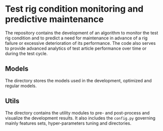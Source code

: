 # Test rig condition monitoring and predictive maintenance

The repository contains the development of an algorithm to monitor the test rig condition and to predict a need for maintenance in advance of a rig failure or excessive deterioration of its performance. The code also serves to provide advanced analytics of test article performance over time or during the test cycle.

## Models

The directory stores the models used in the development, optimized and regular models.

## Utils

The directory contains the utility modules to pre- and post-process and visualize the development results. It also includes the `config.py` governing mainly features sets, hyper-parameters tuning and directories.